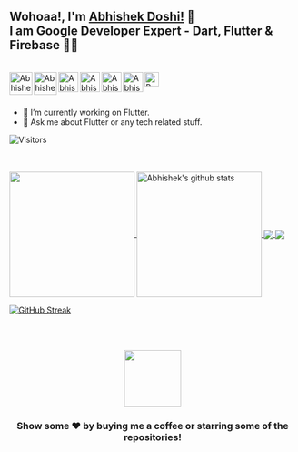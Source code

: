 ## Wohoaa!, I'm [Abhishek Doshi!](https://abhishekdoshi.netlify.app/) 👋<br>I am Google Developer Expert - Dart, Flutter & Firebase 💙💛 


<br><a href="https://twitter.com/AbhishekDoshi26">
  <img align="left" alt="Abhishek's Twitter" width="40px" src="https://assets.stickpng.com/images/580b57fcd9996e24bc43c53e.png" />
</a>
<a href="https://www.linkedin.com/in/AbhishekDoshi26/">
  <img align="left" alt="Abhishek's Linkdein" width="40px" src="http://pngimg.com/uploads/linkedIn/linkedIn_PNG38.png" />
</a>
<a href="https://github.com/AbhishekDoshi26">
  <img align="left" alt="Abhishek's Github" width="35px" src="https://cdn.jsdelivr.net/npm/simple-icons@v3/icons/github.svg" />
</a>
<a href="https://www.instagram.com/abhishekdoshi26/">
  <img align="left" alt="Abhishek's Instagram" width="35px" src="https://assets.stickpng.com/images/580b57fcd9996e24bc43c521.png" />
</a>
<a href="https://abhishekdoshi26.medium.com">
  <img align="left" alt="Abhishek's Medium" width="35px" src="https://cdn.iconscout.com/icon/free/png-512/medium-47-433328.png" />
</a>
<a href="https://abhishekdoshi.netlify.app/">
  <img align="left" alt="Abhishek's Portfolio" width="35px" src="https://www.freepnglogos.com/uploads/logo-website-png/logo-website-website-logo-png-transparent-background-background-15.png" />
</a>
<a href="https://www.buymeacoffee.com/abhishekdoshi26">
  <img align="left" alt="BMC" width="25px" src="https://bmc-dev.s3.us-east-2.amazonaws.com/assets/icons/bmc_icon_black.png" />
</a>



<br/>
<br/>



- 🔭 I’m currently working on Flutter.
- 💬 Ask me about Flutter or any tech related stuff.

![Visitors](https://visitor-badge.laobi.icu/badge?page_id=AbhishekDoshi26.AbhishekDoshi26)                                 


<br>

<br>
<a href="https://github.com/AbhishekDoshi26">
  <img align="center" src="https://github-readme-stats.vercel.app/api/top-langs/?username=AbhishekDoshi26&theme=dark&hide_langs_below=1" height="220px"/>
</a>
<a href="https://github.com/AbhishekDoshi26">
 <img align="center" src="https://github-readme-stats.vercel.app/api?username=AbhishekDoshi26&show_icons=true&theme=dark&line_height=27" alt="Abhishek's github stats" height="220px" />
</a>
<a href="https://github.com/AbhishekDoshi26/contactus">
  <img align="center" src="https://github-readme-stats.vercel.app/api/pin/?username=AbhishekDoshi26&repo=contactus&theme=dark" />
</a>
<a href="https://github.com/AbhishekDoshi26/super_extensions">
 <img align="center" src="https://github-readme-stats.vercel.app/api/pin/?username=AbhishekDoshi26&repo=super_extensions&theme=dark" />
</a>

[![GitHub Streak](https://streak-stats.demolab.com?user=AbhishekDoshi26&theme=dark)](https://github.com/AbhishekDoshi26)

<br><br>

<div align="center">

<a href="https://www.buymeacoffee.com/abhishekdoshi26"><img height=100 src="https://media.tenor.com/Is0ELiJnoU0AAAAi/buymeacoffee-button.gif"></img></a>

</div>


<div align="center">


### Show some ❤️ by buying me a coffee or starring some of the repositories!

</div>


